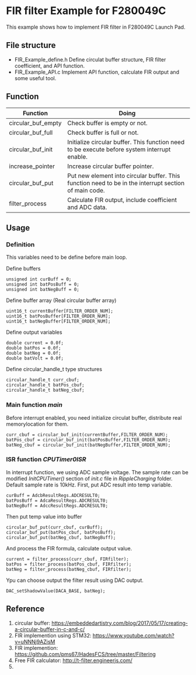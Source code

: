 # FIR filter Example for F280049C
This example shows how to implement FIR filter in F280049C Launch Pad.

## File structure
* FIR_Example_define.h
    Define circulat buffer structure, FIR filter coefficient, and API function.
* FIR_Example_API.c
    Implement API function, calculate FIR output and some useful tool.

## Function
|Function | Doing |
| ------ | ------ |
| circular_buf_empty | Check buffer is empty or not.|
| circular_buf_full | Check buffer is full or not.|
| circular_buf_init | Initialize circular buffer. This function need to be execute before system interrupt enable.|
| increase_pointer | Increase circular buffer pointer.|
| circular_buf_put| Put new element into circular buffer.  This function need to be in the interrupt section of main code.|
| filter_process | Calculate FIR output, include coefficient and ADC data.|
## Usage
### Definition
This variables need to be define before main loop.

Define buffers
```
unsigned int curBuff = 0;
unsigned int batPosBuff = 0;
unsigned int batNegBuff = 0;
```
Define buffer array (Real circular buffer array)
```
uint16_t currentBuffer[FILTER_ORDER_NUM];
uint16_t batPosBuffer[FILTER_ORDER_NUM];
uint16_t batNegBuffer[FILTER_ORDER_NUM];
```
Define output variables
```
double current = 0.0f;
double batPos = 0.0f;
double batNeg = 0.0f;
double batVolt = 0.0f;
```
Define circular_handle_t type structures
```
circular_handle_t curr_cbuf;
circular_handle_t batPos_cbuf;
circular_handle_t batNeg_cbuf;
```
### Main function _main_
Before interrupt enabled, you need initialize circulat buffer, distribute real memorylocation for them.
```
curr_cbuf = circular_buf_init(currentBuffer,FILTER_ORDER_NUM);
batPos_cbuf = circular_buf_init(batPosBuffer,FILTER_ORDER_NUM);
batNeg_cbuf = circular_buf_init(batNegBuffer,FILTER_ORDER_NUM);
```

### ISR function _CPUTimer0ISR_
In interrupt function, we using ADC sample voltage. The sample rate can be modified _InitCPUTimer()_ section of _init.c_ file in _RippleCharging_ folder.
Default sample rate is 10kHz.
First, put ADC result into temp variable.
```
curBuff = AdcbResultRegs.ADCRESULT0;
batPosBuff = AdcaResultRegs.ADCRESULT0;
batNegBuff = AdccResultRegs.ADCRESULT0;
```
Then put temp value into buffer
```
circular_buf_put(curr_cbuf, curBuff);
circular_buf_put(batPos_cbuf, batPosBuff);
circular_buf_put(batNeg_cbuf, batNegBuff);
```
And process the FIR formula, calculate output value.
```
current = filter_process(curr_cbuf, FIRfilter);
batPos = filter_process(batPos_cbuf, FIRfilter);
batNeg = filter_process(batNeg_cbuf, FIRfilter);
```
Ypu can choose output the filter result using DAC output.
```
DAC_setShadowValue(DACA_BASE, batNeg);
```

## Reference
1. circular buffer: https://embeddedartistry.com/blog/2017/05/17/creating-a-circular-buffer-in-c-and-c/
2. FIR implemention using STM32: https://www.youtube.com/watch?v=uNNNj9AZisM
3. FIR implemention: https://github.com/pms67/HadesFCS/tree/master/Filtering
4. Free FIR calculator: http://t-filter.engineerjs.com/
5. 